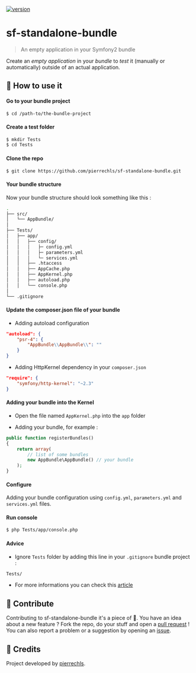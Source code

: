[![version](https://img.shields.io/badge/version-1.0.0-green.svg?style=flat-square)](https://github.com/pierrechls/sf-standalone-bundle)

# sf-standalone-bundle

> An empty application in your Symfony2 bundle

Create an *empty application* in your *bundle* to *test* it (manually or automatically) outside of an actual application.

## :rocket: How to use it

#### Go to your bundle project

```bash
$ cd /path-to/the-bundle-project
```

#### Create a test folder

```bash
$ mkdir Tests
$ cd Tests
```

#### Clone the repo

```bash
$ git clone https://github.com/pierrechls/sf-standalone-bundle.git
```

#### Your bundle structure

Now your bundle structure should look something like this :

```bash
.
├── src/
│   └── AppBundle/
│
├── Tests/
│   ├── app/
│   │   ├── config/
│   │   │   ├─ config.yml
│   │   │   ├─ parameters.yml
│   │   │   └─ services.yml
│   │   ├── .htaccess
│   │   ├── AppCache.php
│   │   ├── AppKernel.php
│   │   ├── autoload.php
│   │   └── console.php
│
└── .gitignore
```

#### Update the composer.json file of your bundle

- Adding autoload configuration

```json
"autoload": {
    "psr-4": {
        "AppBundle\\AppBundle\\": ""
    }
}
```

- Adding HttpKernel dependency in your `composer.json`

```json
"require": {
    "symfony/http-kernel": "~2.3"
}
```

#### Adding your bundle into the Kernel

- Open the file named `AppKernel.php` into the `app` folder

- Adding your bundle, for example :

```php
public function registerBundles()
{
    return array(
        // list of some bundles
        new AppBundle\AppBundle() // your bundle
    );
}
```

#### Configure

Adding your bundle configuration using `config.yml`, `parameters.yml` and `services.yml` files.

#### Run console

```bash
$ php Tests/app/console.php
```

#### Advice

- Ignore `Tests` folder by adding this line in your `.gitignore` bundle project :

```bash
Tests/
```

- For more informations you can check this [article](https://gnugat.github.io/2014/10/29/sf2-bundle-standalone.html)


## :raised_hands: Contribute

Contributing to sf-standalone-bundle it's a piece of :cake:. You have an idea about a new feature ? Fork the repo, do your stuff and open a [pull request](https://github.com/pierrechls/sf-standalone-bundle/compare) ! You can also report a problem or a suggestion by opening an [issue](https://github.com/pierrechls/sf-standalone-bundle/new).

## :tada: Credits

Project developed by [pierrechls](https://github.com/pierrechls/).
